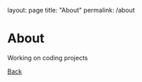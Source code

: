 layout: page
title: "About"
permalink: /about

# About

Working on coding projects

[Back](estella144.github.io/)
